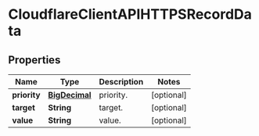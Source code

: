 # CloudflareClientAPIHTTPSRecordData

## Properties
Name | Type | Description | Notes
------------ | ------------- | ------------- | -------------
**priority** | [**BigDecimal**](BigDecimal.md) | priority. |  [optional]
**target** | **String** | target. |  [optional]
**value** | **String** | value. |  [optional]

